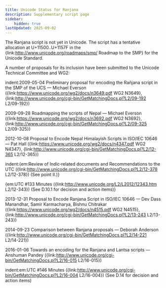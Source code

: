 ```yaml
---
title: Unicode Status for Ranjana
description: Supplementary script page
sidebar:
    hidden: true
lastUpdated: 2025-09-02
---
```


The Ranjana script is not yet in Unicode. The script has a tentative allocation at U+11500..U+1157F in the {link:http://www.unicode.org/roadmaps/smp/ Roadmap to the SMP} for the Unicode Standard.

[comment]: # (end of intro)

[comment]: # (start of blocks)



[comment]: # (end of blocks)

[comment]: # (start of chars)



[comment]: # (end of chars)

[comment]: # (start of rest)

A number of proposals for its inclusion have been submitted to the Unicode Technical Committee and WG2:

indent:2009-05-04 Preliminary proposal for encoding the Rañjana script in the SMP of the UCS — Michael Everson ({link:https://www.unicode.org/wg2/docs/n3649.pdf WG2 N3649}, {link:http://www.unicode.org/cgi-bin/GetMatchingDocs.pl?L2/09-192 L2/09-192})

2009-09-28 Roadmapping the scripts of Nepal — Michael Everson ({link:https://www.unicode.org/wg2/docs/n3692.pdf WG2 N3692}, {link:http://www.unicode.org/cgi-bin/GetMatchingDocs.pl?L2/09-325 L2/09-325})

2012-10-08 Proposal to Encode Nepal Himalayish Scripts in ISO/IEC 10646 — Pat Hall ({link:https://www.unicode.org/wg2/docs/n4347.pdf WG2 N4347}, {link:http://www.unicode.org/cgi-bin/GetMatchingDocs.pl?L2/12-365 L2/12-365})

indent:{em:Review of Indic‐related documents and Recommendations to the UTC ({link:http://www.unicode.org/cgi-bin/GetMatchingDocs.pl?L2/12-378 L2/12-378}) (See point II.)}

{em:UTC #133 Minutes ({link:http://www.unicode.org/L2/L2012/12343.htm L2/12-343}) (See D.10.1 for decision and action items)}


2013-12-31 Proposal to Encode Ranjana Script in ISO/IEC 10646 — Dev Dass Manandhar, Samir Karmacharya, Bishnu Chitrakar ({link:https://www.unicode.org/wg2/docs/n4515.pdf WG2 N4515}, {link:http://www.unicode.org/cgi-bin/GetMatchingDocs.pl?L2/13-243 L2/13-243})

2014-09-23 Comparison between Ranjana proposals — Deborah Anderson ({link:http://www.unicode.org/cgi-bin/GetMatchingDocs.pl?L2/14-221 L2/14-221})

2016-01-06 Towards an encoding for the Ranjana and Lantsa scripts — Anshuman Pandey ({link:http://www.unicode.org/cgi-bin/GetMatchingDocs.pl?L2/16-015 L2/16-015})

indent:em:UTC #146 Minutes ({link:http://www.unicode.org/cgi-bin/GetMatchingDocs.pl?L2/16-004 L2/16-004}) (See D.14 for decision and action items)
